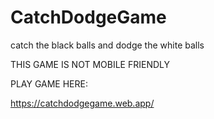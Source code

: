 # CatchDodgeGame
catch the black balls and dodge the white balls

THIS GAME IS NOT MOBILE FRIENDLY

PLAY GAME HERE:

https://catchdodgegame.web.app/
